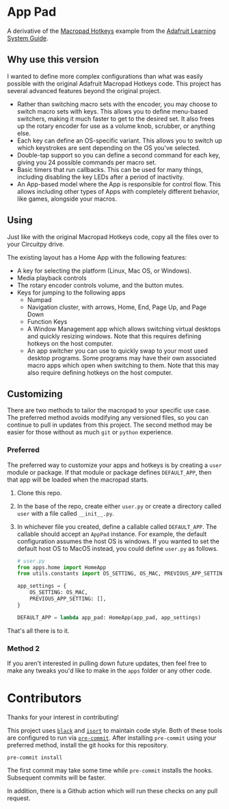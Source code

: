 # App Pad

A derivative of the
[Macropad Hotkeys](https://github.com/adafruit/Adafruit_Learning_System_Guides/blob/main/LICENSE)
example from the
[Adafruit Learning System Guide](https://learn.adafruit.com/macropad-hotkeys/project-code).

## Why use this version

I wanted to define more complex configurations than what was easily possible with the original Adafruit Macropad Hotkeys code. This project has several advanced features beyond the original project.

* Rather than switching macro sets with the encoder, you may choose to switch macro sets with keys. This allows you to define menu-based switchers, making it much faster to get to the desired set. It also frees up the rotary encoder for use as a volume knob, scrubber, or anything else.
* Each key can define an OS-specific variant. This allows you to switch up which keystrokes are sent depending on the OS you've selected.
* Double-tap support so you can define a second command for each key, giving you 24 possible commands per macro set.
* Basic timers that run callbacks. This can be used for many things, including disabling the key LEDs after a period of inactivity.
* An App-based model where the App is responsible for control flow. This allows including other types of Apps with completely different behavior, like games, alongside your macros.

## Using
Just like with the original Macropad Hotkeys code, copy all the files over to your Circuitpy drive.

The existing layout has a Home App with the following features:

* A key for selecting the platform (Linux, Mac OS, or Windows).
* Media playback controls
* The rotary encoder controls volume, and the button mutes.
* Keys for jumping to the following apps
  * Numpad
  * Navigation cluster, with arrows, Home, End, Page Up, and Page Down
  * Function Keys
  * A Window Management app which allows switching virtual desktops and quickly resizing windows. Note that this requires defining hotkeys on the host computer.
  * An app switcher you can use to quickly swap to your most used desktop programs. Some programs may have their own associated macro apps which open when switching to them. Note that this may also require defining hotkeys on the host computer.

## Customizing

There are two methods to tailor the macropad to your specific use case.
The preferred method avoids modifying any versioned files,
so you can continue to pull in updates from this project.
The second method may be easier for those without as much `git` or `python` experience.

### Preferred

The preferred way to customize your apps and hotkeys is by creating a `user` module or package.
If that module or package defines `DEFAULT_APP`, then that app will be loaded when the macropad starts.

1. Clone this repo.
2. In the base of the repo, create either `user.py` or create a directory called `user` with a file called `__init__.py`.
3. In whichever file you created, define a callable called `DEFAULT_APP`.
   The callable should accept an `AppPad` instance.
   For example, the default configuration assumes the host OS is windows.
   If you wanted to set the default host OS to MacOS instead, you could define `user.py` as follows.

   ```py
   # user.py
   from apps.home import HomeApp
   from utils.constants import OS_SETTING, OS_MAC, PREVIOUS_APP_SETTING

   app_settings = {
       OS_SETTING: OS_MAC,
       PREVIOUS_APP_SETTING: [],
   }

   DEFAULT_APP = lambda app_pad: HomeApp(app_pad, app_settings)
   ```

That's all there is to it.

### Method 2

If you aren't interested in pulling down future updates,
then feel free to make any tweaks you'd like to make in the `apps` folder or any other code.


# Contributors

Thanks for your interest in contributing!

This project uses [`black`](https://github.com/psf/black) and [`isort`](https://pycqa.github.io/isort/) to maintain code style. Both of these tools are configured to run via [`pre-commit`](https://pre-commit.com/index.html). After installing `pre-commit` using your preferred method, install the git hooks for this repository.

```
pre-commit install
```

The first commit may take some time while `pre-commit` installs the hooks. Subsequent commits will be faster.

In addition, there is a Github action which will run these checks on any pull request.
